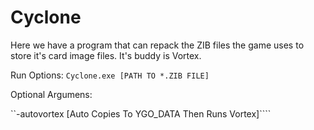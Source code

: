 # Cyclone

Here we have a program that can repack the ZIB files the game uses to store it's card image files. It's buddy is Vortex.

Run Options:
``
Cyclone.exe [PATH TO *.ZIB FILE]
``

Optional Argumens:

``-autovortex [Auto Copies To YGO_DATA Then Runs Vortex]````

